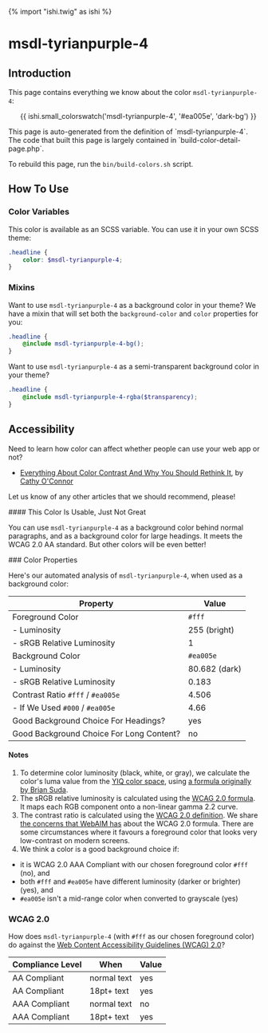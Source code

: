 {% import "ishi.twig" as ishi %}
# msdl-tyrianpurple-4

## Introduction

This page contains everything we know about the color `msdl-tyrianpurple-4`:

<div class="grid">
    <div class="cell">
        <div class="swatch">
            <ul>
                {{ ishi.small_colorswatch('msdl-tyrianpurple-4', '#ea005e', 'dark-bg') }}
            </ul>
        </div>
    </div>
</div>

<div class="callout callout--info" markdown="1">
This page is auto-generated from the definition of `msdl-tyrianpurple-4`. The code that built this page is largely contained in `build-color-detail-page.php`.

To rebuild this page, run the `bin/build-colors.sh` script.
</div>

## How To Use

### Color Variables

This color is available as an SCSS variable. You can use it in your own SCSS theme:

```scss
.headline {
    color: $msdl-tyrianpurple-4;
}
```

### Mixins

Want to use `msdl-tyrianpurple-4` as a background color in your theme? We have a mixin that will set both the `background-color` and `color` properties for you:

```scss
.headline {
    @include msdl-tyrianpurple-4-bg();
}
```

Want to use `msdl-tyrianpurple-4` as a semi-transparent background color in your theme?

```scss
.headline {
    @include msdl-tyrianpurple-4-rgba($transparency);
}
```

## Accessibility

Need to learn how color can affect whether people can use your web app or not?

* [Everything About Color Contrast And Why You Should Rethink It](https://www.smashingmagazine.com/2014/10/color-contrast-tips-and-tools-for-accessibility/), by [Cathy O'Connor](http://www.twitter.com/cagocon)

Let us know of any other articles that we should recommend, please!
<div class="callout callout--warning" markdown="1">
#### This Color Is Usable, Just Not Great

You can use `msdl-tyrianpurple-4` as a background color behind normal paragraphs, and as a background color for large headings. It meets the WCAG 2.0 AA standard. But other colors will be even better!
</div>
### Color Properties

Here's our automated analysis of `msdl-tyrianpurple-4`, when used as a background color:

Property | Value
---------|------
Foreground Color | `#fff`
- Luminosity | 255 (bright)
- sRGB Relative Luminosity | 1
Background Color | `#ea005e`
- Luminosity | 80.682 (dark)
- sRGB Relative Luminosity | 0.183
Contrast Ratio `#fff` / `#ea005e` | 4.506
- If We Used `#000` / `#ea005e` | 4.66
Good Background Choice For Headings? | yes
Good Background Choice For Long Content? | no

#### Notes

1. To determine color luminosity (black, white, or gray), we calculate the color's luma value from the [YIQ color space](https://en.wikipedia.org/wiki/YIQ), using [a formula originally by Brian Suda](https://24ways.org/2010/calculating-color-contrast/).
1. The sRGB relative luminosity is calculated using the [WCAG 2.0 formula](https://www.w3.org/TR/WCAG20/#relativeluminancedef). It maps each RGB component onto a non-linear gamma 2.2 curve.
1. The contrast ratio is calculated using the [WCAG 2.0 definition](https://www.w3.org/TR/2008/REC-WCAG20-20081211/#contrast-ratiodef). We share [the concerns that WebAIM has](http://webaim.org/blog/wcag-2-1-feedback/) about the WCAG 2.0 formula. There are some circumstances where it favours a foreground color that looks very low-contrast on modern screens.
1. We think a color is a good background choice if:
  - it is WCAG 2.0 AAA Compliant with our chosen foreground color `#fff` (no), and
  - both `#fff` and `#ea005e` have different luminosity (darker or brighter) (yes), and
  - `#ea005e` isn't a mid-range color when converted to grayscale (yes)

### WCAG 2.0

How does `msdl-tyrianpurple-4` (with `#fff` as our chosen foreground color) do against the [Web Content Accessibility Guidelines (WCAG) 2.0](https://www.w3.org/TR/WCAG20/)?

Compliance Level | When | Value
-----------------|------|------
AA Compliant | normal text | yes
AA Compliant | 18pt+ text | yes
AAA Compliant | normal text | no
AAA Compliant | 18pt+ text | yes